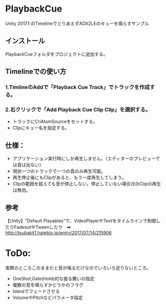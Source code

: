 # PlaybackCue
Unity 2017.1 のTimelineでとりあえずADX2LEのキューを鳴らすサンプル

## インストール
PlaybackCueフォルダをプロジェクトに追加する。

## Timelineでの使い方
### 1.TimlineのAddで「Playback Cue Track」でトラックを作成する。
### 2.右クリックで「Add Playback Cue Clip Clip」を選択する。

- トラックにCriAtomSourceをセットする。
- Clipにキュー名を指定する。

## 仕様：
- アプリケーション実行時にしか再生しません。（エディターのプレビューでは音は出ない）
- 現状一つのトラックで一つの音のみ再生可能。
- 再生停止後にもClipがあると、もう一度再生してしまう。
- Clipの範囲を超えても音が停止しない。停止していない場合次のClipの再生は無効。

## 参考
【Unity】"Default Playables"で、VideoPlayerやTextをタイムラインで制御したりFadeoutやTweenしたり　➡︎　
http://tsubakit1.hateblo.jp/entry/2017/07/14/215906

# ToDo:
実際のところこのままだと音が鳴るだけなのでいろいろ足りないところ。
- OneShot,Gate(Hold)的な振る舞いの指定
- 複数の音を鳴らすかどうかのフラグ
- blendでフェードさせる
- VolumeやPitchなどパラメータ指定
